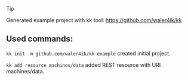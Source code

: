 > [!TIP]
> Generated example project with kk tool: https://github.com/waler4ik/kk

## Used commands:
`kk init -m github.com/waler4ik/kk-example` created initial project.

`kk add resource machines/data` added REST resource with URI machines/data.